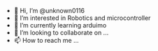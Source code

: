 - 👋 Hi, I’m @unknown0116
- 👀 I’m interested in Robotics and microcontroller
- 🌱 I’m currently learning arduimo
- 💞️ I’m looking to collaborate on ...
- 📫 How to reach me ...

<!---
unknown0116/unknown0116 is a ✨ special ✨ repository because its `README.md` (this file) appears on your GitHub profile.
You can click the Preview link to take a look at your changes.
--->
